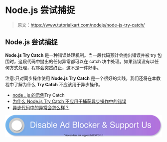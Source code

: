 # Node.js 尝试捕捉

> 原文：<https://www.tutorialkart.com/nodejs/node-js-try-catch/>

## Node.js 尝试捕捉

**Node.js Try Catch** 是一种错误处理机制。当一段代码预计会抛出错误并被 try 包围时，这段代码中抛出的任何异常都可以在 catch 块中处理。如果错误没有以任何方式处理，程序会突然终止，这不是一件好事。

注意:只对同步操作使用 **Node.js Try Catch** 是一个很好的实践。我们还将在本教程中了解为什么 **Try Catch** 不应该用于异步操作。

*   [node . js 的示例](#Example)Try Catch
*   [为什么 Node.js Try Catch 不应用于捕获异步操作中的错误](#Try-Catch-Not-For-Asynchronous-Operations)
*   [异步代码中的异常会怎么样？](#exceptions-in-asynchronous-code)

[![](img/925da31b32d6bc3827932f6c8afb11bb.png)](https://www.tutorialkart.com/)